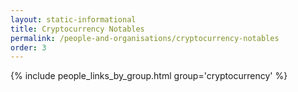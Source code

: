 ```yaml
---
layout: static-informational
title: Cryptocurrency Notables
permalink: /people-and-organisations/cryptocurrency-notables
order: 3
---
```


{% include people_links_by_group.html group='cryptocurrency' %}
